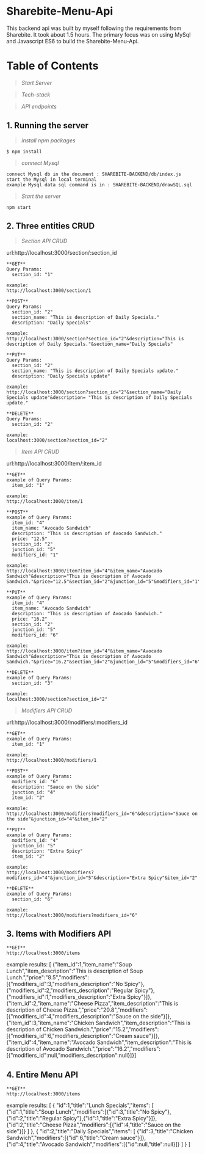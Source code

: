# Sharebite-Menu-Api
This backend api was built by myself following the requirements from Sharebite. It took about 1.5 hours. The primary focus was on using MySql and Javascript ES6 to build the Sharebite-Menu-Api.

# Table of Contents 
  >*Start Server*
  
  >*Tech-stack*
  
  >*API endpoints*
  
 
##  1. Running the server
>*install npm packages*
```
$ npm install
```
>*connect Mysql*
```
connect Mysql db in the document : SHAREBITE-BACKEND/db/index.js 
start the Mysql in local terminal
example Mysql data sql command is in : SHAREBITE-BACKEND/drawSQL.sql
```
>*Start the server*
```
npm start
```
##  2. Three entities CRUD
>*Section API CRUD*

url:http://localhost:3000/section/:section_id
```
**GET**
Query Params:
  section_id: "1"

example:
http://localhost:3000/section/1
```
```
**POST**
Query Params:
  section_id: "2"
  section_name: "This is description of Daily Specials."
  description: "Daily Specials"
  
example:
http://localhost:3000/section?section_id="2"&description="This is description of Daily Specials."&section_name="Daily Specials"
```
```
**PUT**
Query Params:
  section_id: "2"
  section_name: "This is description of Daily Specials update."
  description: "Daily Specials update"
  
example:
http://localhost:3000/section?section_id="2"&section_name="Daily Specials update"&description= "This is description of Daily Specials update."
```
```
**DELETE**
Query Params:
  section_id: "2"
  
example:
localhost:3000/section?section_id="2"
```

>*Item API CRUD*

url:http://localhost:3000/item/:item_id
```
**GET**
example of Query Params:
  item_id: "1"

example:
http://localhost:3000/item/1
```
```
**POST**
example of Query Params:
  item_id: "4"
  item_name: "Avocado Sandwich"
  description: "This is description of Avocado Sandwich."
  price: "12.5"
  section_id: "2"
  junction_id: "5"
  modifiers_id: "1"
  
example:
http://localhost:3000/item?item_id="4"&item_name="Avocado Sandwich"&description="This is description of Avocado Sandwich."&price="12.5"&section_id="2"&junction_id="5"&modifiers_id="1"
```
```
**PUT**
example of Query Params:
  item_id: "4"
  item_name: "Avocado Sandwich"
  description: "This is description of Avocado Sandwich."
  price: "16.2"
  section_id: "2"
  junction_id: "5"
  modifiers_id: "6"
  
example:
http://localhost:3000/item?item_id="4"&item_name="Avocado Sandwich"&description="This is description of Avocado Sandwich."&price="16.2"&section_id="2"&junction_id="5"&modifiers_id="6"
```
```
**DELETE**
example of Query Params:
  section_id: "3"
  
example:
localhost:3000/section?section_id="2"
```
>*Modifiers API CRUD*

url:http://localhost:3000/modifiers/:modifiers_id
```
**GET**
example of Query Params:
  item_id: "1"

example:
http://localhost:3000/modifiers/1
```
```
**POST**
example of Query Params:
  modifiers_id: "6"
  description: "Sauce on the side"
  junction_id: "4"
  item_id: "2"
  
example:
http://localhost:3000/modifiers?modifiers_id="6"&description="Sauce on the side"&junction_id="4"&item_id="2"
```
```
**PUT**
example of Query Params:
  modifiers_id: "4"
  junction_id: "5"
  description: "Extra Spicy"
  item_id: "2"
  
example:
http://localhost:3000/modifiers?modifiers_id="4"&junction_id="5"&description="Extra Spicy"&item_id="2"
```
```
**DELETE**
example of Query Params:
  section_id: "6"
  
example:
http://localhost:3000/modifiers?modifiers_id="6"
```
##  3. Items with Modifiers API
```
**GET**
http://localhost:3000/items
```
example results:
[
  {"item_id":1,"item_name":"Soup Lunch","item_description":"This is description of Soup Lunch.","price":"8.5","modifiers":[{"modifiers_id":3,"modifiers_description":"No Spicy"},{"modifiers_id":2,"modifiers_description":"Regular Spicy"},{"modifiers_id":1,"modifiers_description":"Extra Spicy"}]},
  {"item_id":2,"item_name":"Cheese Pizza","item_description":"This is description of Cheese Pizza.","price":"20.8","modifiers":[{"modifiers_id":4,"modifiers_description":"Sauce on the side"}]},
  {"item_id":3,"item_name":"Chicken Sandwich","item_description":"This is description of Chicken Sandwich.","price":"15.2","modifiers":[{"modifiers_id":6,"modifiers_description":"Cream sauce"}]},
  {"item_id":4,"item_name":"Avocado Sandwich","item_description":"This is description of Avocado Sandwich.","price":"16.2","modifiers":[{"modifiers_id":null,"modifiers_description":null}]}]

##  4. Entire Menu API
```
**GET**
http://localhost:3000/items
```
example results:
[
  {
  "id":1,"title":"Lunch Specials","items":
     [
      {"id":1,"title":"Soup Lunch","modifiers":[{"id":3,"title":"No Spicy"},{"id":2,"title":"Regular Spicy"},{"id":1,"title":"Extra Spicy"}]},
      {"id":2,"title":"Cheese Pizza","modifiers":[{"id":4,"title":"Sauce on the side"}]}
     ]
  },
 {
  "id":2,"title":"Daily Specials","items":
    [
      {"id":3,"title":"Chicken Sandwich","modifiers":[{"id":6,"title":"Cream sauce"}]},
      {"id":4,"title":"Avocado Sandwich","modifiers":[{"id":null,"title":null}]}
     ]
  }
]
